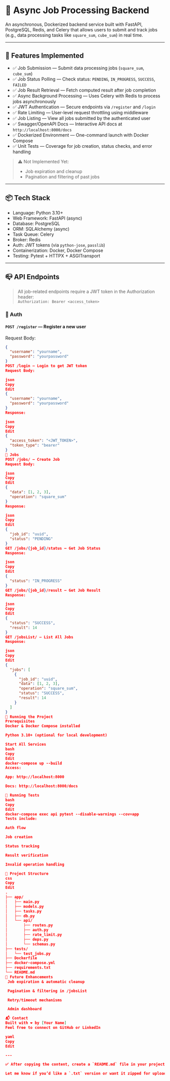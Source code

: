 # 🧠 Async Job Processing Backend

An asynchronous, Dockerized backend service built with FastAPI, PostgreSQL, Redis, and Celery that allows users to submit and track jobs (e.g., data processing tasks like `square_sum`, `cube_sum`) in real time.

---

## 🚀 Features Implemented

- ✅ Job Submission — Submit data processing jobs (`square_sum`, `cube_sum`)
- ✅ Job Status Polling — Check status: `PENDING`, `IN_PROGRESS`, `SUCCESS`, `FAILED`
- ✅ Job Result Retrieval — Fetch computed result after job completion
- ✅ Async Background Processing — Uses Celery with Redis to process jobs asynchronously
- ✅ JWT Authentication — Secure endpoints via `/register` and `/login`
- ✅ Rate Limiting — User-level request throttling using middleware
- ✅ Job Listing — View all jobs submitted by the authenticated user
- ✅ Swagger/OpenAPI Docs — Interactive API docs at `http://localhost:8000/docs`
- ✅ Dockerized Environment — One-command launch with Docker Compose
- ✅ Unit Tests — Coverage for job creation, status checks, and error handling

> ⚠️ Not Implemented Yet:
> - Job expiration and cleanup
> - Pagination and filtering of past jobs

---

## 📦 Tech Stack

- Language: Python 3.10+
- Web Framework: FastAPI (async)
- Database: PostgreSQL
- ORM: SQLAlchemy (async)
- Task Queue: Celery
- Broker: Redis
- Auth: JWT tokens (via `python-jose`, `passlib`)
- Containerization: Docker, Docker Compose
- Testing: Pytest + HTTPX + ASGITransport

---

## 📪 API Endpoints

> All job-related endpoints require a JWT token in the Authorization header:  
> `Authorization: Bearer <access_token>`

### 🔐 Auth

#### `POST /register` — Register a new user  
Request Body:
```json
{
  "username": "yourname",
  "password": "yourpassword"
}
POST /login — Login to get JWT token
Request Body:

json
Copy
Edit
{
  "username": "yourname",
  "password": "yourpassword"
}
Response:

json
Copy
Edit
{
  "access_token": "<JWT_TOKEN>",
  "token_type": "bearer"
}
🧮 Jobs
POST /jobs/ — Create Job
Request Body:

json
Copy
Edit
{
  "data": [1, 2, 3],
  "operation": "square_sum"
}
Response:

json
Copy
Edit
{
  "job_id": "uuid",
  "status": "PENDING"
}
GET /jobs/{job_id}/status — Get Job Status
Response:

json
Copy
Edit
{
  "status": "IN_PROGRESS"
}
GET /jobs/{job_id}/result — Get Job Result
Response:

json
Copy
Edit
{
  "status": "SUCCESS",
  "result": 14
}
GET /jobsList/ — List All Jobs
Response:

json
Copy
Edit
{
  "jobs": [
    {
      "job_id": "uuid",
      "data": [1, 2, 3],
      "operation": "square_sum",
      "status": "SUCCESS",
      "result": 14
    }
  ]
}
🐳 Running the Project
Prerequisites
Docker & Docker Compose installed

Python 3.10+ (optional for local development)

Start All Services
bash
Copy
Edit
docker-compose up --build
Access:

App: http://localhost:8000

Docs: http://localhost:8000/docs

🧪 Running Tests
bash
Copy
Edit
docker-compose exec api pytest --disable-warnings --cov=app
Tests include:

Auth flow

Job creation

Status tracking

Result verification

Invalid operation handling

📁 Project Structure
css
Copy
Edit
.
├── app/
│   ├── main.py
│   ├── models.py
│   ├── tasks.py
│   ├── db.py
│   └── api/
│       ├── routes.py
│       ├── auth.py
│       ├── rate_limit.py
│       ├── deps.py
│       └── schemas.py
├── tests/
│   └── test_jobs.py
├── Dockerfile
├── docker-compose.yml
├── requirements.txt
└── README.md
📝 Future Enhancements
 Job expiration & automatic cleanup

 Pagination & filtering in /jobsList

 Retry/timeout mechanisms

 Admin dashboard

📬 Contact
Built with ❤️ by [Your Name]
Feel free to connect on GitHub or LinkedIn

yaml
Copy
Edit

---

✅ After copying the content, create a `README.md` file in your project root folder and paste it there.

Let me know if you’d like a `.txt` version or want it zipped for upload.
